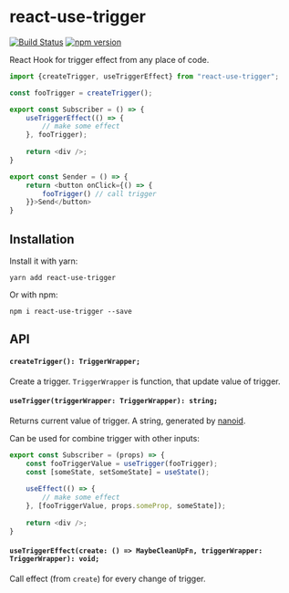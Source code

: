 # react-use-trigger

[![Build Status](https://travis-ci.org/ilyalesik/react-use-trigger.svg?branch=master)](https://travis-ci.org/ilyalesik/react-use-trigger)
[![npm version](https://img.shields.io/npm/v/react-use-trigger.svg)](https://www.npmjs.com/package/react-use-trigger)

React Hook for trigger effect from any place of code.

```javascript
import {createTrigger, useTriggerEffect} from "react-use-trigger";

const fooTrigger = createTrigger();

export const Subscriber = () => {  
    useTriggerEffect(() => {
        // make some effect
    }, fooTrigger);
  
    return <div />;
}

export const Sender = () => { 
    return <button onClick={() => {
        fooTrigger() // call trigger
    }}>Send</button>
}
```

## Installation

Install it with yarn:

```
yarn add react-use-trigger
```

Or with npm:

```
npm i react-use-trigger --save
``` 

## API

#### `createTrigger(): TriggerWrapper;`
Create a trigger.
`TriggerWrapper` is function, that update value of trigger. 


#### `useTrigger(triggerWrapper: TriggerWrapper): string;`

Returns current value of trigger. A string, generated by [nanoid](https://github.com/ai/nanoid).

Can be used for combine trigger with other inputs:
```javascript
export const Subscriber = (props) => {  
    const fooTriggerValue = useTrigger(fooTrigger);
    const [someState, setSomeState] = useState();
    
    useEffect(() => {
        // make some effect
    }, [fooTriggerValue, props.someProp, someState]);
  
    return <div />;
}
```

#### `useTriggerEffect(create: () => MaybeCleanUpFn, triggerWrapper: TriggerWrapper): void;`

Call effect (from `create`) for every change of trigger.
